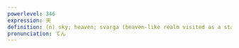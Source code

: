 ```yaml
---
powerlevel: 346
expression: 天
definition: (n) sky; heaven; svarga (heaven-like realm visited as a stage of death and rebirth); deva (divine being of Buddhism); (P)
pronunciation: てん
---
```

